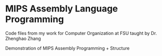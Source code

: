 # MIPS Assembly Language Programming

Code files from my work for Computer Organization at FSU taught by Dr. Zhenghao Zhang

Demonstration of MIPS Assembly Programming + Structure
